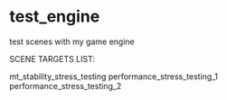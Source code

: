 # test_engine
test scenes with my game engine

SCENE TARGETS LIST:

mt_stability_stress_testing
performance_stress_testing_1
performance_stress_testing_2

